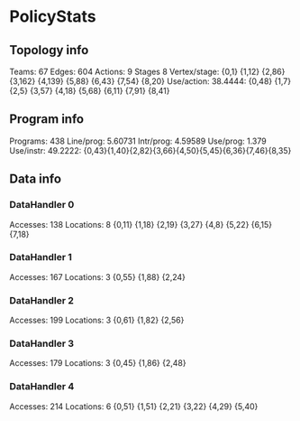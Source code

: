 # PolicyStats
## Topology info
Teams:		67
Edges:		604
Actions:	9
Stages		8
Vertex/stage:	{0,1} {1,12} {2,86} {3,162} {4,139} {5,88} {6,43} {7,54} {8,20} 
Use/action:	38.4444: {0,48} {1,7} {2,5} {3,57} {4,18} {5,68} {6,11} {7,91} {8,41} 

## Program info
Programs:	438
Line/prog:	5.60731
Intr/prog:	4.59589
Use/prog:	1.379
Use/instr:	49.2222: {0,43}{1,40}{2,82}{3,66}{4,50}{5,45}{6,36}{7,46}{8,35}

## Data info

### DataHandler 0
Accesses:	138
Locations:	8
{0,11} {1,18} {2,19} {3,27} {4,8} {5,22} {6,15} {7,18} 

### DataHandler 1
Accesses:	167
Locations:	3
{0,55} {1,88} {2,24} 

### DataHandler 2
Accesses:	199
Locations:	3
{0,61} {1,82} {2,56} 

### DataHandler 3
Accesses:	179
Locations:	3
{0,45} {1,86} {2,48} 

### DataHandler 4
Accesses:	214
Locations:	6
{0,51} {1,51} {2,21} {3,22} {4,29} {5,40} 